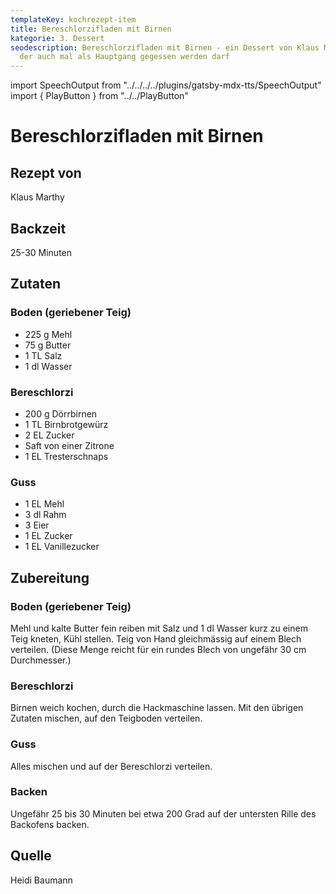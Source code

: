 ```yaml
---
templateKey: kochrezept-item
title: Bereschlorzifladen mit Birnen
kategorie: 3. Dessert
seodescription: Bereschlorzifladen mit Birnen - ein Dessert von Klaus Marthy,
  der auch mal als Hauptgang gegessen werden darf
---
```

import SpeechOutput from "../../../../plugins/gatsby-mdx-tts/SpeechOutput"
import { PlayButton } from "../../PlayButton"

<SpeechOutput id="kochrezept-klaus-marthy-bereschlorzifladen-birnen" customPlayButton={PlayButton}>

# Bereschlorzifladen mit Birnen

## Rezept von

Klaus Marthy

## Backzeit

25-30 Minuten

## Zutaten

### Boden (geriebener Teig) 

* 225 g Mehl 
* 75 g Butter 
* 1 TL Salz 
* 1 dl Wasser

### Bereschlorzi 

* 200 g Dörrbirnen 
* 1 TL Birnbrotgewürz 
* 2 EL Zucker
* Saft von einer Zitrone 
* 1 EL Tresterschnaps 

### Guss
* 1 EL Mehl 
* 3 dl Rahm
* 3 Eier 
* 1 EL Zucker 
* 1 EL Vanillezucker 

## Zubereitung

### Boden (geriebener Teig)
 
Mehl und kalte Butter fein reiben
mit Salz und 1 dl Wasser kurz zu einem Teig kneten, Kühl stellen.
Teig von Hand gleichmässig auf einem Blech verteilen. 
(Diese Menge reicht für ein rundes Blech von ungefähr 30 cm Durchmesser.) 

### Bereschlorzi

Birnen weich kochen, durch die Hackmaschine lassen.
Mit den übrigen Zutaten mischen, auf den Teigboden verteilen.

### Guss

Alles mischen und auf der Bereschlorzi verteilen.

### Backen
Ungefähr 25 bis 30 Minuten bei etwa 200 Grad auf der untersten Rille des Backofens backen.

## Quelle

Heidi Baumann
</SpeechOutput>